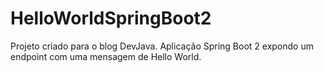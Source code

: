 # HelloWorldSpringBoot2
Projeto criado para o blog DevJava. Aplicação Spring Boot 2 expondo um endpoint com uma mensagem de Hello World.
